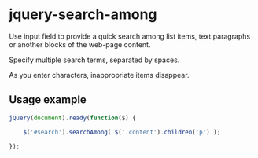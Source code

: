 # jquery-search-among
Use input field to provide a quick search among list items, text paragraphs or another blocks of the web-page content. 

Specify multiple search terms, separated by spaces.

As you enter characters, inappropriate items disappear.

## Usage example
```js
jQuery(document).ready(function($) {

    $('#search').searchAmong( $('.content').children('p') );

});
```
